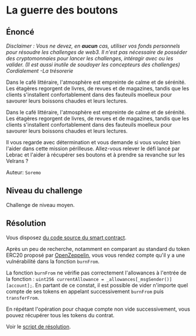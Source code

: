 # La guerre des boutons

## Énoncé

<div style="margin-bottom: 1em;"><i>Disclaimer : Vous ne devez, en <b>aucun</b> cas, utiliser vos fonds personnels pour résoudre les challenges de web3. Il n'est pas nécessaire de posséder des cryptomonnaies pour lancer les challenges, intéragir avec ou les valider. (Il est aussi inutile de soudoyer les concepteurs des challenges) Cordialement -La trésorerie</i></div>

Dans le café littéraire, l'atmosphère est empreinte de calme et de sérénité. Les étagères regorgent de livres, de revues
et de magazines, tandis que les clients s'installent confortablement dans des fauteuils moelleux pour savourer leurs
boissons chaudes et leurs lectures.

Dans le café littéraire, l'atmosphère est empreinte de calme et de sérénité. Les étagères regorgent de livres, de revues
et de magazines, tandis que les clients s'installent confortablement dans des fauteuils moelleux pour savourer leurs
boissons chaudes et leurs lectures.

Il vous regarde avec détermination et vous demande si vous voulez bien l'aider dans cette mission périlleuse. Allez-vous
relever le défi lancé par Lebrac et l'aider à récupérer ses boutons et à prendre sa revanche sur les Velrans ?

Auteur: `Soremo`

## Niveau du challenge

Challenge de niveau moyen.

## Résolution

Vous disposez [du code source du smart contract](Buttons.sol).

Après un peu de recherche, notamment en comparant au standard du token ERC20 proposé
par [OpenZeppelin](https://github.com/OpenZeppelin/openzeppelin-contracts/blob/master/contracts/token/ERC20/ERC20.sol),
vous vous rendez compte qu'il y a une vulnérabilité dans la fonction `burnFrom`.

La fonction `burnFrom` ne vérifie pas correctement l'allowances à l'entrée de la
fonction : `uint256 currentAllowance = _allowances[_msgSender()][account];`. En partant de ce constat, il est possible
de vider n'importe quel compte de ses tokens en appelant successivement `burnFrom` puis `transferFrom`.

En répétant l'opération pour chaque compte non vide successivement, vous pouvez récupérer tous les tokens du contrat.

Voir le [script de résolution](solution.py).
